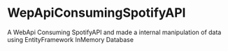 # WepApiConsumingSpotifyAPI
A WebApi Consuming SpotifyAPI and made a internal manipulation of data using EntityFramework InMemory Database
